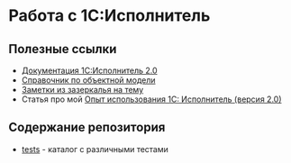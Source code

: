 # Работа с 1С:Исполнитель

## Полезные ссылки

* [Документация 1С:Исполнитель 2.0](https://1cmycloud.com/console/help/executor/2.0/docs/index.html)
* [Справочник по объектной модели](https://1cmycloud.com/console/help/executor/2.0/api/)
* [Заметки из зазеркалья на тему](https://wonderland.v8.1c.ru/search/index.php?tags=1%D0%A1%3A%D0%98%D1%81%D0%BF%D0%BE%D0%BB%D0%BD%D0%B8%D1%82%D0%B5%D0%BB%D1%8C)
* Статья про мой [Опыт использования 1С: Исполнитель (версия 2.0)](https://infostart.ru/public/1732829/)

## Содержание репозитория

* [tests](tests) - каталог с различными тестами